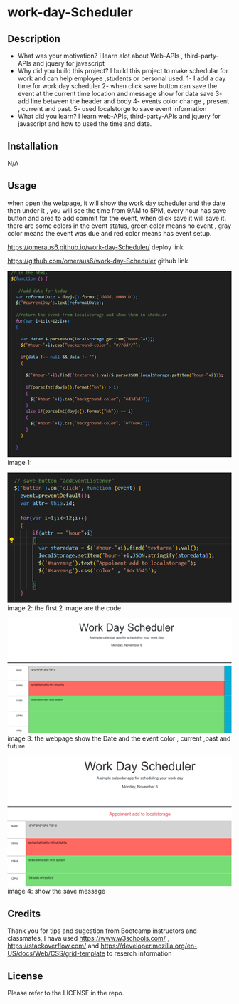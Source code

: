 # work-day-Scheduler

## Description

- What was your motivation? I learn alot about Web-APIs , third-party-APIs and jquery for javascript 
- Why did you build this project? I build this project to make schedular for work and can help employee ,students or personal used.
1- I add a day time for work day scheduler
2- when click save button can save the event at the current time location and message show for data save 
3- add line between the header and body
4- events color change , present , current and past.
5- used localstorge to save event information 
- What did you learn? I learn web-APIs, third-party-APIs and jquery for javascript and how to used the time and date.

## Installation

N/A

## Usage
when open the webpage, it will show the work day scheduler and the date then under it , you will see the time from 9AM to 5PM, every hour has save button and area to add commit for the event, when click save it will save it.
there are some colors in the event status, green color means no event , gray color means the event was due and red color means has event setup.

https://omeraus6.github.io/work-day-Scheduler/
deploy link

https://github.com/omeraus6/work-day-Scheduler
github link



![alt text](assets/images/1.png)
image 1: 

![alt text](assets/images/2.png)
image 2: the first 2 image are the code

![alt text](assets/images/3.png)
image 3:  the webpage show the Date and the event color , current ,past and future

![alt text](assets/images/4.png)
image 4: show the save message 


## Credits

Thank you for tips and sugestion from Bootcamp instructors and classmates, I hava used https://www.w3schools.com/ , https://stackoverflow.com/ and https://developer.mozilla.org/en-US/docs/Web/CSS/grid-template to reserch information 

## License

Please refer to the LICENSE in the repo.